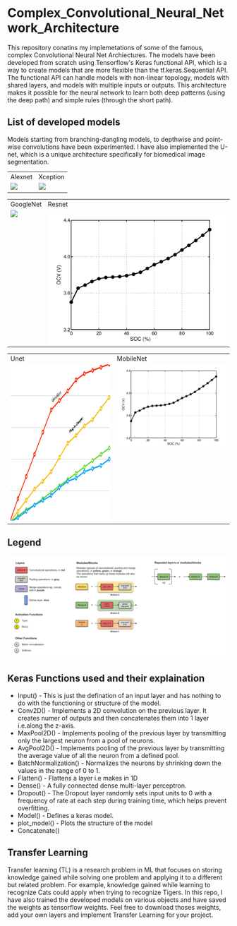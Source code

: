# Complex_Convolutional_Neural_Network_Architecture

This repository conatins my implemetations of some of the famous, complex Convolutional Neural Net Archiectures. The models have been developed from scratch using Tensorflow's 
Keras functional API, which is a way to create models that are more flexible than the tf.keras.Sequential API. The functional API can handle models with non-linear topology, 
models with shared layers, and models with multiple inputs or outputs. This architecture makes it possible for the neural network to learn both deep patterns (using the deep path) and simple rules (through the short path).

## List of developed models

Models starting from branching-dangling models, to depthwise and point-wise convolutions have been experimented. I have also implemented the U-net, which is a unique architecture specifically for biomedical image segmentation. 

  <table>
  <tr>
    <td>Alexnet</td>
    <td>Xception</td>
  </tr>
  <tr>
    <td valign="top"><img src="https://user-images.githubusercontent.com/47540320/110291584-15e49280-8012-11eb-86cc-c1221c39bcb1.png" width = "502"></td>
    <td valign="top"><img src="https://user-images.githubusercontent.com/47540320/110291931-81c6fb00-8012-11eb-9961-bab395b45a25.png"</td>
  </tr>
 </table>
 <table>
  <tr>
    <td>GoogleNet</td>
    <td>Resnet</td>
  </tr>
  <tr>
    <td valign="top"><img src="https://user-images.githubusercontent.com/47540320/110290304-a621d800-8010-11eb-9b5f-f52ca1f715b2.png" width = "502"></td>
    <td valign="top"><img src="https://github.com/Jash-2000/Simulation_Optimization_of_wireless_charging_station_locations_for_electric_taxis/blob/main/Random/Open-circuit-voltage-OCV-state-of-charge-SOC-curve-at-room-temperature.png"</td>
  </tr>
 </table>
  <table>
  <tr>
    <td>Unet</td>
    <td>MobileNet</td>
  </tr>
  <tr>
    <td valign="top"><img src="https://github.com/Jash-2000/Simulation_Optimization_of_wireless_charging_station_locations_for_electric_taxis/blob/main/Random/SOC.png" width = "502" height = "354"></td>
    <td valign="top"><img src="https://github.com/Jash-2000/Simulation_Optimization_of_wireless_charging_station_locations_for_electric_taxis/blob/main/Random/Open-circuit-voltage-OCV-state-of-charge-SOC-curve-at-room-temperature.png"</td>
  </tr>
 </table>


## Legend

 ![Legend](https://github.com/Jash-2000/Complex_Convolutional_Neural_Network_Architecture/blob/main/Images/download.png)
 
## Keras Functions used and their explaination

 * Input() - This is just the defination of an input layer and has nothing to do with the functioning or structure of the model.
 * Conv2D() - Implements a 2D convolution on the previous layer. It creates <no of filters> numer of outputs and then concatenates them into 1 layer i.e.along the z-axis.
 * MaxPool2D() - Implements pooling of the previous layer by transmitting only the largest neuron from a pool of neurons.
 * AvgPool2D() - Implements pooling of the previous layer by transmitting the average value of all the neuron from a defined pool.
 * BatchNormalization() - Normalizes the neurons by shrinking down the values in the range of 0 to 1.
 * Flatten() - Flattens a layer i.e makes in 1D
 * Dense() - A fully connected dense multi-layer perceptron.
 * Dropout() - The Dropout layer randomly sets input units to 0 with a frequency of rate at each step during training time, which helps prevent overfitting.
 * Model() - Defines a keras model.
 * plot_model() - Plots the structure of the model
 * Concatenate()
 
## Transfer Learning

Transfer learning (TL) is a research problem in ML that focuses on storing knowledge gained while solving one problem and applying it to a different but related problem. For example,
knowledge gained while learning to recognize Cats could apply when trying to recognize Tigers. In this repo, I have also trained the developed models on various objects and have 
saved the weights as tensorflow weights. Feel free to download thoses weights, add your own layers and implement Transfer Learning for your project. 
